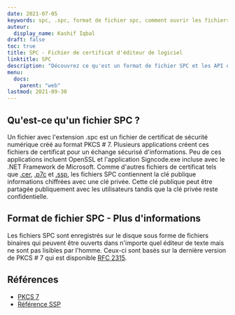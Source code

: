 ```yaml
---
date: 2021-07-05
keywords: spc, .spc, format de fichier spc, comment ouvrir les fichiers spc, fichier de certificat de l'éditeur de logiciels
auteur:
  display_name: Kashif Iqbal
draft: false
toc: true
title: SPC - Fichier de certificat d'éditeur de logiciel
linktitle: SPC
description: "Découvrez ce qu'est un format de fichier SPC et les API qui peuvent créer et ouvrir des fichiers SPC."
menu:
  docs:
    parent: "web"
lastmod: 2021-09-30
---
```


## Qu'est-ce qu'un fichier SPC ?

Un fichier avec l'extension .spc est un fichier de certificat de sécurité numérique créé au format PKCS # 7. Plusieurs applications créent ces fichiers de certificat pour un échange sécurisé d'informations. Peu de ces applications incluent OpenSSL et l'application Signcode.exe incluse avec le .NET Framework de Microsoft. Comme d'autres fichiers de certificat tels que [.cer](/fr/web/cer/), [.p7c](/fr/web/p7c/) et [.ssp](/fr/web/ssp/), les fichiers SPC contiennent la clé publique informations chiffrées avec une clé privée. Cette clé publique peut être partagée publiquement avec les utilisateurs tandis que la clé privée reste confidentielle.

## Format de fichier SPC - Plus d'informations

Les fichiers SPC sont enregistrés sur le disque sous forme de fichiers binaires qui peuvent être ouverts dans n'importe quel éditeur de texte mais ne sont pas lisibles par l'homme. Ceux-ci sont basés sur la dernière version de PKCS # 7 qui est disponible [RFC 2315](https://datatracker.ietf.org/doc/html/rfc2315).

## Références

* [PKCS 7](https://en.wikipedia.org/wiki/PKCS_7)
* [Référence SSP](https://scalate.github.io/scalate/documentation/ssp-reference.html)
